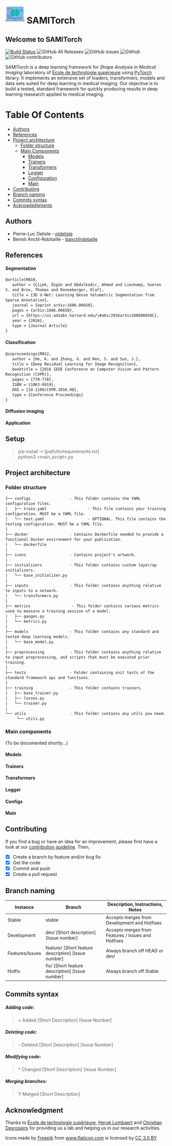 # <img src="/icons/artificial-intelligence.png" width="60" vertical-align="bottom"> SAMITorch

## Welcome to SAMITorch

[![Build Status](https://travis-ci.com/sami-ets/SAMITorch.svg?branch=master)](https://travis-ci.com/sami-ets/SAMITorch)
![GitHub All Releases](https://img.shields.io/github/downloads/sami-ets/SAMITorch/total.svg)
![GitHub issues](https://img.shields.io/github/issues/sami-ets/SAMITorch.svg)
![GitHub](https://img.shields.io/github/license/sami-ets/SAMITorch.svg)
![GitHub contributors](https://img.shields.io/github/contributors/sami-ets/SAMITorch.svg)


SAMITorch is a deep learning framework for *Shape Analysis in Medical Imaging* laboratory of [École de technologie supérieure](https://www.etsmtl.ca/) using [PyTorch](https://github.com/pytorch) library.
It implements an extensive set of loaders, transformers, models and data sets suited for deep learning in medical imaging.
Our objective is to build a tested, standard framework for quickly producing results in deep learning reasearch applied to medical imaging. 

# Table Of Contents

-  [Authors](#authors)
-  [References](#references)
-  [Project architecture](#project-architecture)
    -  [Folder structure](#folder-structure)
    -  [Main Components](#main-components)
        -  [Models](#models)
        -  [Trainers](#trainers)
        -  [Transformers](#transformers)
        -  [Logger](#logger)
        -  [Configuration](#configs)
        -  [Main](#main)
 -  [Contributing](#contributing)
 -  [Branch naming](#branch-naming)
 -  [Commits syntax](#commits-syntax)
 -  [Acknowledgments](#acknowledgments)
 
 
## Authors

* Pierre-Luc Delisle - [pldelisle](https://github.com/pldelisle) 
* Benoit Anctil-Robitaille - [banctilrobitaille](https://github.com/banctilrobitaille)

## References

#### Segmentation
```
@article{RN10,
   author = {Çiçek, Özgün and Abdulkadir, Ahmed and Lienkamp, Soeren S. and Brox, Thomas and Ronneberger, Olaf},
   title = {3D U-Net: Learning Dense Volumetric Segmentation from Sparse Annotation},
   journal = {eprint arXiv:1606.06650},
   pages = {arXiv:1606.06650},
   url = {https://ui.adsabs.harvard.edu/\#abs/2016arXiv160606650C},
   year = {2016},
   type = {Journal Article}
}
```

#### Classification
```
@inproceedings{RN12,
   author = {He, K. and Zhang, X. and Ren, S. and Sun, J.},
   title = {Deep Residual Learning for Image Recognition},
   booktitle = {2016 IEEE Conference on Computer Vision and Pattern Recognition (CVPR)},
   pages = {770-778},
   ISBN = {1063-6919},
   DOI = {10.1109/CVPR.2016.90},
   type = {Conference Proceedings}
}
```

#### Diffusion imaging

#### Application


## Setup
> pip install -r [path/to/requirements.txt]  
> python3 <main_script>.py


## Project architecture
### Folder structure

```
├── configs                 - This folder contains the YAML configuration files.
│   ├── train.yaml                  - This file contains your training configuration. MUST be a YAML file.
│   └── test.yaml                   - OPTIONAL. This file contains the testing configuration. MUST be a YAML file.
|
├── docker                  - Contains Dockerfile needed to provide a functional Docker environment for your publication.
|   └── dockerfile
|
├── icons                   - Contains project's artwork.
|
├── initializers            - This folder contains custom layer/op initializers.  
|   └── base_initializer.py
│
├── inputs                  - This folder contains anything relative to inputs to a network.
|   └── transformers.py  
|
├── metrics                  - This folder contains various metrics used to measure a training session of a model.
|   ├── gauges.py 
|   └── metrics.py
|   
├── models                  - This folder contains any standard and tested deep learning models.
│   └── base_model.py                      
|
├── preprocessing           - This folder contains anything relative to input preprocessing, and scripts that must be executed prior training.
|
├── tests                   - Folder containing unit tests of the standard framework api and functions.
|   
├── training                - This folder contains trainers.
│   ├── base_trainer.py 
|   ├── losses.py  
|   └── trainer.py
│  
└── utils                   - This folder contains any utils you need.
     └── utils.py
```

### Main components
(To be documented shortly...)
#### Models

#### Trainers

#### Transformers

#### Logger

#### Configs

#### Main

## Contributing
If you find a bug or have an idea for an improvement, please first have a look at our [contribution guideline](https://github.com/sami-ets/SAMITorch/blob/master/CONTRIBUTING.md). Then,
- [X] Create a branch by feature and/or bug fix
- [X] Get the code
- [X] Commit and push
- [X] Create a pull request

## Branch naming

| Instance        | Branch                                              | Description, Instructions, Notes                   |
|-----------------|-----------------------------------------------------|----------------------------------------------------|
| Stable          | stable                                              | Accepts merges from Development and Hotfixes       |
| Development     | dev/ [Short description] [Issue number]             | Accepts merges from Features / Issues and Hotfixes |
| Features/Issues | feature/ [Short feature description] [Issue number] | Always branch off HEAD or dev/                     |
| Hotfix          | fix/ [Short feature description] [Issue number]     | Always branch off Stable                           |

## Commits syntax

##### Adding code:
> \+ Added [Short Description] [Issue Number]

##### Deleting code:
> \- Deleted [Short Description] [Issue Number]

##### Modifying code:
> \* Changed [Short Description] [Issue Number]

##### Merging branches:
> Y Merged [Short Description]

## Acknowledgment
Thanks to [École de technologie supérieure](https://www.etsmtl.ca/), [Hervé Lombaert](https://profs.etsmtl.ca/hlombaert/) and [Christian Desrosiers](https://www.etsmtl.ca/Professeurs/cdesrosiers/Accueil) for providing us a lab and helping us in our research activities.

Icons made by <a href="http://www.flaticon.com/authors/freepik" title="Freepik">Freepik</a> from <a href="http://www.flaticon.com" title="Flaticon">www.flaticon.com</a> is licensed by <a href="http://creativecommons.org/licenses/by/3.0/" title="Creative Commons BY 3.0" target="_blank">CC 3.0 BY</a>
